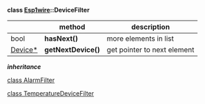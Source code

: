 **class [Esp1wire](./Esp1wire.md)::DeviceFilter**

| | method | description |
| --- | --- | --- |
| bool | **hasNext()** | more elements in list |
| [Device\*](./Device.md) | **getNextDevice()** | get pointer to next element |

***inheritance***

[class AlarmFilter](./AlarmFilter.md)

[class TemperatureDeviceFilter](./TemperatureDeviceFilter.md)

